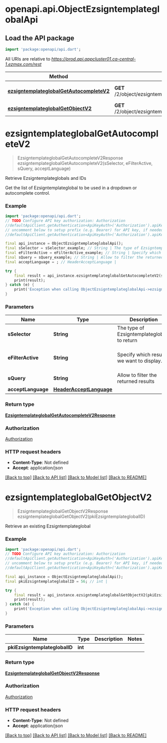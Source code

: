 # openapi.api.ObjectEzsigntemplateglobalApi

## Load the API package
```dart
import 'package:openapi/api.dart';
```

All URIs are relative to *https://prod.api.appcluster01.ca-central-1.ezmax.com/rest*

Method | HTTP request | Description
------------- | ------------- | -------------
[**ezsigntemplateglobalGetAutocompleteV2**](ObjectEzsigntemplateglobalApi.md#ezsigntemplateglobalgetautocompletev2) | **GET** /2/object/ezsigntemplateglobal/getAutocomplete/{sSelector} | Retrieve Ezsigntemplateglobals and IDs
[**ezsigntemplateglobalGetObjectV2**](ObjectEzsigntemplateglobalApi.md#ezsigntemplateglobalgetobjectv2) | **GET** /2/object/ezsigntemplateglobal/{pkiEzsigntemplateglobalID} | Retrieve an existing Ezsigntemplateglobal


# **ezsigntemplateglobalGetAutocompleteV2**
> EzsigntemplateglobalGetAutocompleteV2Response ezsigntemplateglobalGetAutocompleteV2(sSelector, eFilterActive, sQuery, acceptLanguage)

Retrieve Ezsigntemplateglobals and IDs

Get the list of Ezsigntemplateglobal to be used in a dropdown or autocomplete control.

### Example
```dart
import 'package:openapi/api.dart';
// TODO Configure API key authorization: Authorization
//defaultApiClient.getAuthentication<ApiKeyAuth>('Authorization').apiKey = 'YOUR_API_KEY';
// uncomment below to setup prefix (e.g. Bearer) for API key, if needed
//defaultApiClient.getAuthentication<ApiKeyAuth>('Authorization').apiKeyPrefix = 'Bearer';

final api_instance = ObjectEzsigntemplateglobalApi();
final sSelector = sSelector_example; // String | The type of Ezsigntemplateglobals to return
final eFilterActive = eFilterActive_example; // String | Specify which results we want to display.
final sQuery = sQuery_example; // String | Allow to filter the returned results
final acceptLanguage = ; // HeaderAcceptLanguage | 

try {
    final result = api_instance.ezsigntemplateglobalGetAutocompleteV2(sSelector, eFilterActive, sQuery, acceptLanguage);
    print(result);
} catch (e) {
    print('Exception when calling ObjectEzsigntemplateglobalApi->ezsigntemplateglobalGetAutocompleteV2: $e\n');
}
```

### Parameters

Name | Type | Description  | Notes
------------- | ------------- | ------------- | -------------
 **sSelector** | **String**| The type of Ezsigntemplateglobals to return | 
 **eFilterActive** | **String**| Specify which results we want to display. | [optional] [default to 'Active']
 **sQuery** | **String**| Allow to filter the returned results | [optional] 
 **acceptLanguage** | [**HeaderAcceptLanguage**](.md)|  | [optional] 

### Return type

[**EzsigntemplateglobalGetAutocompleteV2Response**](EzsigntemplateglobalGetAutocompleteV2Response.md)

### Authorization

[Authorization](../README.md#Authorization)

### HTTP request headers

 - **Content-Type**: Not defined
 - **Accept**: application/json

[[Back to top]](#) [[Back to API list]](../README.md#documentation-for-api-endpoints) [[Back to Model list]](../README.md#documentation-for-models) [[Back to README]](../README.md)

# **ezsigntemplateglobalGetObjectV2**
> EzsigntemplateglobalGetObjectV2Response ezsigntemplateglobalGetObjectV2(pkiEzsigntemplateglobalID)

Retrieve an existing Ezsigntemplateglobal



### Example
```dart
import 'package:openapi/api.dart';
// TODO Configure API key authorization: Authorization
//defaultApiClient.getAuthentication<ApiKeyAuth>('Authorization').apiKey = 'YOUR_API_KEY';
// uncomment below to setup prefix (e.g. Bearer) for API key, if needed
//defaultApiClient.getAuthentication<ApiKeyAuth>('Authorization').apiKeyPrefix = 'Bearer';

final api_instance = ObjectEzsigntemplateglobalApi();
final pkiEzsigntemplateglobalID = 56; // int | 

try {
    final result = api_instance.ezsigntemplateglobalGetObjectV2(pkiEzsigntemplateglobalID);
    print(result);
} catch (e) {
    print('Exception when calling ObjectEzsigntemplateglobalApi->ezsigntemplateglobalGetObjectV2: $e\n');
}
```

### Parameters

Name | Type | Description  | Notes
------------- | ------------- | ------------- | -------------
 **pkiEzsigntemplateglobalID** | **int**|  | 

### Return type

[**EzsigntemplateglobalGetObjectV2Response**](EzsigntemplateglobalGetObjectV2Response.md)

### Authorization

[Authorization](../README.md#Authorization)

### HTTP request headers

 - **Content-Type**: Not defined
 - **Accept**: application/json

[[Back to top]](#) [[Back to API list]](../README.md#documentation-for-api-endpoints) [[Back to Model list]](../README.md#documentation-for-models) [[Back to README]](../README.md)

